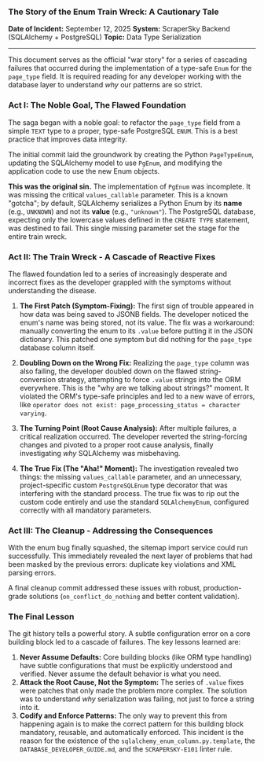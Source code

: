 ### The Story of the Enum Train Wreck: A Cautionary Tale

**Date of Incident:** September 12, 2025
**System:** ScraperSky Backend (SQLAlchemy + PostgreSQL)
**Topic:** Data Type Serialization

---

This document serves as the official "war story" for a series of cascading failures that occurred during the implementation of a type-safe `Enum` for the `page_type` field. It is required reading for any developer working with the database layer to understand *why* our patterns are so strict.

### Act I: The Noble Goal, The Flawed Foundation

The saga began with a noble goal: to refactor the `page_type` field from a simple `TEXT` type to a proper, type-safe PostgreSQL `ENUM`. This is a best practice that improves data integrity.

The initial commit laid the groundwork by creating the Python `PageTypeEnum`, updating the SQLAlchemy model to use `PgEnum`, and modifying the application code to use the new Enum objects.

**This was the original sin.** The implementation of `PgEnum` was incomplete. It was missing the critical `values_callable` parameter. This is a known "gotcha"; by default, SQLAlchemy serializes a Python Enum by its **name** (e.g., `UNKNOWN`) and not its **value** (e.g., `"unknown"`). The PostgreSQL database, expecting only the lowercase values defined in the `CREATE TYPE` statement, was destined to fail. This single missing parameter set the stage for the entire train wreck.

### Act II: The Train Wreck - A Cascade of Reactive Fixes

The flawed foundation led to a series of increasingly desperate and incorrect fixes as the developer grappled with the symptoms without understanding the disease.

1.  **The First Patch (Symptom-Fixing):** The first sign of trouble appeared in how data was being saved to JSONB fields. The developer noticed the enum's name was being stored, not its value. The fix was a workaround: manually converting the enum to its `.value` before putting it in the JSON dictionary. This patched one symptom but did nothing for the `page_type` database column itself.

2.  **Doubling Down on the Wrong Fix:** Realizing the `page_type` column was also failing, the developer doubled down on the flawed string-conversion strategy, attempting to force `.value` strings into the ORM everywhere. This is the "why are we talking about strings?" moment. It violated the ORM's type-safe principles and led to a new wave of errors, like `operator does not exist: page_processing_status = character varying`.

3.  **The Turning Point (Root Cause Analysis):** After multiple failures, a critical realization occurred. The developer reverted the string-forcing changes and pivoted to a proper root cause analysis, finally investigating *why* SQLAlchemy was misbehaving.

4.  **The True Fix (The "Aha!" Moment):** The investigation revealed two things: the missing `values_callable` parameter, and an unnecessary, project-specific custom `PostgreSQLEnum` type decorator that was interfering with the standard process. The true fix was to rip out the custom code entirely and use the standard `SQLAlchemyEnum`, configured correctly with all mandatory parameters.

### Act III: The Cleanup - Addressing the Consequences

With the enum bug finally squashed, the sitemap import service could run successfully. This immediately revealed the next layer of problems that had been masked by the previous errors: duplicate key violations and XML parsing errors.

A final cleanup commit addressed these issues with robust, production-grade solutions (`on_conflict_do_nothing` and better content validation).

### The Final Lesson

The git history tells a powerful story. A subtle configuration error on a core building block led to a cascade of failures. The key lessons learned are:

1.  **Never Assume Defaults:** Core building blocks (like ORM type handling) have subtle configurations that must be explicitly understood and verified. Never assume the default behavior is what you need.
2.  **Attack the Root Cause, Not the Symptom:** The series of `.value` fixes were patches that only made the problem more complex. The solution was to understand *why* serialization was failing, not just to force a string into it.
3.  **Codify and Enforce Patterns:** The only way to prevent this from happening again is to make the correct pattern for this building block mandatory, reusable, and automatically enforced. This incident is the reason for the existence of the `sqlalchemy_enum_column.py.template`, the `DATABASE_DEVELOPER_GUIDE.md`, and the `SCRAPERSKY-E101` linter rule.
